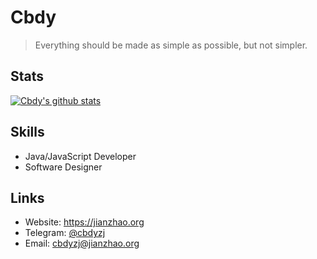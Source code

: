 # Cbdy

> Everything should be made as simple as possible, but not simpler.

## Stats

[![Cbdy's github stats](https://github-readme-stats.vercel.app/api?username=cbdyzj)](https://github.com/anuraghazra/github-readme-stats)

## Skills

- Java/JavaScript Developer
- Software Designer

## Links

- Website: https://jianzhao.org
- Telegram: [@cbdyzj](http://t.me/cbdyzj)
- Email: [cbdyzj@jianzhao.org](mailto:cbdyzj@jianzhao.org)
